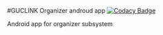 #GUCLINK Organizer androud app
[![Codacy Badge](https://api.codacy.com/project/badge/grade/9407557ec06642d6a9aa3493e5272ec6)](https://www.codacy.com/app/ahm3d-hisham/guclink-organizer-android-app)


Android app for organizer subsystem
